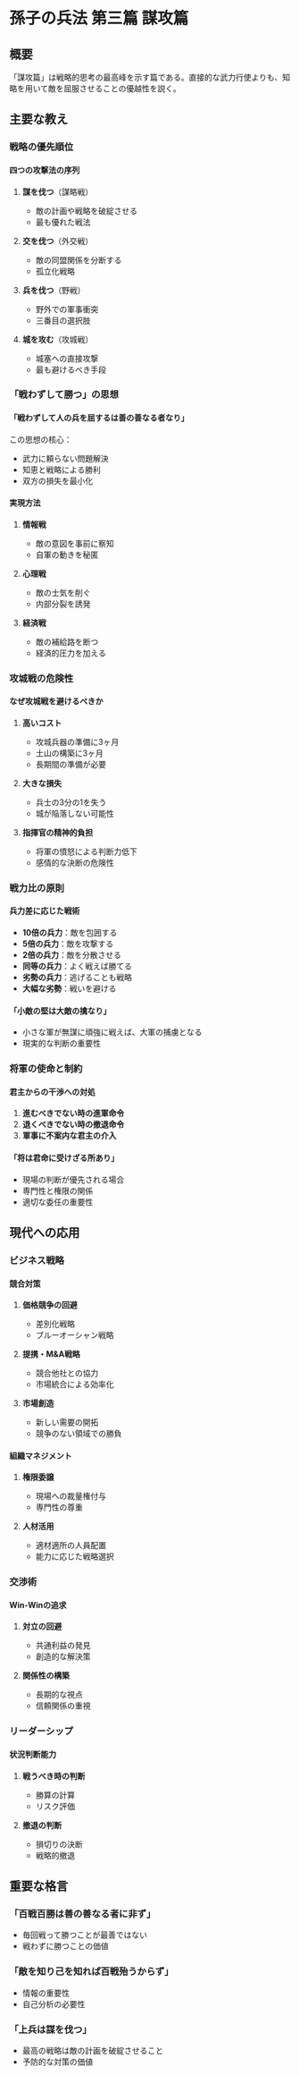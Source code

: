 # 孫子の兵法 第三篇 謀攻篇

## 概要
「謀攻篇」は戦略的思考の最高峰を示す篇である。直接的な武力行使よりも、知略を用いて敵を屈服させることの優越性を説く。

## 主要な教え

### 戦略の優先順位

#### 四つの攻撃法の序列
1. **謀を伐つ**（謀略戦）
   - 敵の計画や戦略を破綻させる
   - 最も優れた戦法

2. **交を伐つ**（外交戦）
   - 敵の同盟関係を分断する
   - 孤立化戦略

3. **兵を伐つ**（野戦）
   - 野外での軍事衝突
   - 三番目の選択肢

4. **城を攻む**（攻城戦）
   - 城塞への直接攻撃
   - 最も避けるべき手段

### 「戦わずして勝つ」の思想

#### 「戦わずして人の兵を屈するは善の善なる者なり」
この思想の核心：
- 武力に頼らない問題解決
- 知恵と戦略による勝利
- 双方の損失を最小化

#### 実現方法
1. **情報戦**
   - 敵の意図を事前に察知
   - 自軍の動きを秘匿

2. **心理戦**
   - 敵の士気を削ぐ
   - 内部分裂を誘発

3. **経済戦**
   - 敵の補給路を断つ
   - 経済的圧力を加える

### 攻城戦の危険性

#### なぜ攻城戦を避けるべきか
1. **高いコスト**
   - 攻城兵器の準備に3ヶ月
   - 土山の構築に3ヶ月
   - 長期間の準備が必要

2. **大きな損失**
   - 兵士の3分の1を失う
   - 城が陥落しない可能性

3. **指揮官の精神的負担**
   - 将軍の憤怒による判断力低下
   - 感情的な決断の危険性

### 戦力比の原則

#### 兵力差に応じた戦術
- **10倍の兵力**：敵を包囲する
- **5倍の兵力**：敵を攻撃する
- **2倍の兵力**：敵を分散させる
- **同等の兵力**：よく戦えば勝てる
- **劣勢の兵力**：逃げることも戦略
- **大幅な劣勢**：戦いを避ける

#### 「小敵の堅は大敵の擒なり」
- 小さな軍が無謀に頑強に戦えば、大軍の捕虜となる
- 現実的な判断の重要性

### 将軍の使命と制約

#### 君主からの干渉への対処
1. **進むべきでない時の進軍命令**
2. **退くべきでない時の撤退命令**
3. **軍事に不案内な君主の介入**

#### 「将は君命に受けざる所あり」
- 現場の判断が優先される場合
- 専門性と権限の関係
- 適切な委任の重要性

## 現代への応用

### ビジネス戦略

#### 競合対策
1. **価格競争の回避**
   - 差別化戦略
   - ブルーオーシャン戦略

2. **提携・M&A戦略**
   - 競合他社との協力
   - 市場統合による効率化

3. **市場創造**
   - 新しい需要の開拓
   - 競争のない領域での勝負

#### 組織マネジメント
1. **権限委譲**
   - 現場への裁量権付与
   - 専門性の尊重

2. **人材活用**
   - 適材適所の人員配置
   - 能力に応じた戦略選択

### 交渉術

#### Win-Winの追求
1. **対立の回避**
   - 共通利益の発見
   - 創造的な解決策

2. **関係性の構築**
   - 長期的な視点
   - 信頼関係の重視

### リーダーシップ

#### 状況判断能力
1. **戦うべき時の判断**
   - 勝算の計算
   - リスク評価

2. **撤退の判断**
   - 損切りの決断
   - 戦略的撤退

## 重要な格言

### 「百戦百勝は善の善なる者に非ず」
- 毎回戦って勝つことが最善ではない
- 戦わずに勝つことの価値

### 「敵を知り己を知れば百戦殆うからず」
- 情報の重要性
- 自己分析の必要性

### 「上兵は謀を伐つ」
- 最高の戦略は敵の計画を破綻させること
- 予防的な対策の価値